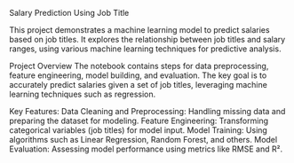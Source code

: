 Salary Prediction Using Job Title

This project demonstrates a machine learning model to predict salaries based on job titles. It explores the relationship between job titles and salary ranges, using various machine learning techniques for predictive analysis.

Project Overview
The notebook contains steps for data preprocessing, feature engineering, model building, and evaluation. The key goal is to accurately predict salaries given a set of job titles, leveraging machine learning techniques such as regression.

Key Features:
Data Cleaning and Preprocessing: Handling missing data and preparing the dataset for modeling.
Feature Engineering: Transforming categorical variables (job titles) for model input.
Model Training: Using algorithms such as Linear Regression, Random Forest, and others.
Model Evaluation: Assessing model performance using metrics like RMSE and R².
